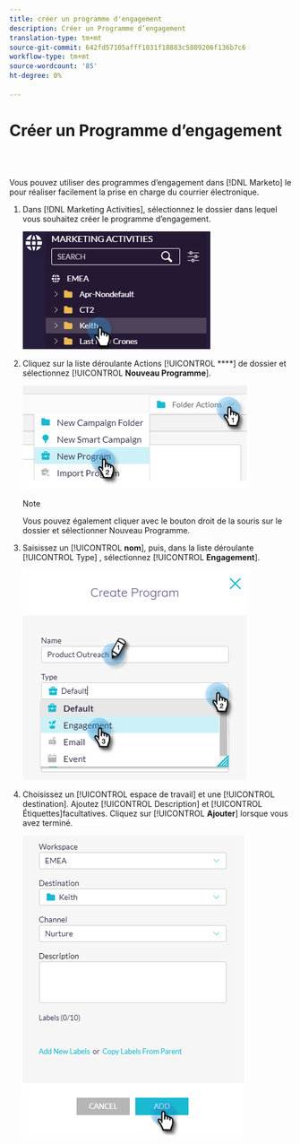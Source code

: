 ```yaml
---
title: créer un programme d'engagement
description: Créer un Programme d’engagement
translation-type: tm+mt
source-git-commit: 642fd57105afff1031f18883c5809206f136b7c6
workflow-type: tm+mt
source-wordcount: '85'
ht-degree: 0%

---
```



# Créer un Programme d’engagement

<br> 

Vous pouvez utiliser des programmes d’engagement dans [!DNL Marketo] le pour réaliser facilement la prise en charge du courrier électronique.

1. Dans [!DNL Marketing Activities], sélectionnez le dossier dans lequel vous souhaitez créer le programme d’engagement.

   ![Image un](/help/sky/assets/engagement-programs/create-an-engagement-program/create-an-engagement-program-1.png)

1. Cliquez sur la liste déroulante Actions [!UICONTROL ****] de dossier et sélectionnez [!UICONTROL **Nouveau Programme**].

   ![Image 2](/help/sky/assets/engagement-programs/create-an-engagement-program/create-an-engagement-program-2.png)

   >[!NOTE]
   >
   >Vous pouvez également cliquer avec le bouton droit de la souris sur le dossier et sélectionner Nouveau Programme.

1. Saisissez un [!UICONTROL **nom**], puis, dans la liste déroulante [!UICONTROL Type] , sélectionnez [!UICONTROL **Engagement**].

   ![Image trois](/help/sky/assets/engagement-programs/create-an-engagement-program/create-an-engagement-program-3.png)

1. Choisissez un [!UICONTROL espace de travail] et une [!UICONTROL destination]. Ajoutez [!UICONTROL Description] et [!UICONTROL Étiquettes]facultatives. Cliquez sur [!UICONTROL **Ajouter**] lorsque vous avez terminé.

   ![Image 4](/help/sky/assets/engagement-programs/create-an-engagement-program/create-an-engagement-program-4.png)
